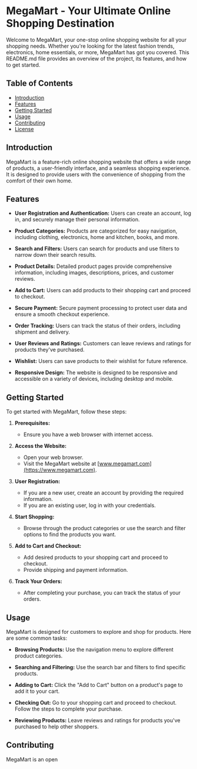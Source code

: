 # MegaMart - Your Ultimate Online Shopping Destination

Welcome to MegaMart, your one-stop online shopping website for all your shopping needs. Whether you're looking for the latest fashion trends, electronics, home essentials, or more, MegaMart has got you covered. This README.md file provides an overview of the project, its features, and how to get started.

## Table of Contents

- [Introduction](#introduction)
- [Features](#features)
- [Getting Started](#getting-started)
- [Usage](#usage)
- [Contributing](#contributing)
- [License](#license)

## Introduction

MegaMart is a feature-rich online shopping website that offers a wide range of products, a user-friendly interface, and a seamless shopping experience. It is designed to provide users with the convenience of shopping from the comfort of their own home.

## Features

- **User Registration and Authentication:** Users can create an account, log in, and securely manage their personal information.

- **Product Categories:** Products are categorized for easy navigation, including clothing, electronics, home and kitchen, books, and more.

- **Search and Filters:** Users can search for products and use filters to narrow down their search results.

- **Product Details:** Detailed product pages provide comprehensive information, including images, descriptions, prices, and customer reviews.

- **Add to Cart:** Users can add products to their shopping cart and proceed to checkout.

- **Secure Payment:** Secure payment processing to protect user data and ensure a smooth checkout experience.

- **Order Tracking:** Users can track the status of their orders, including shipment and delivery.

- **User Reviews and Ratings:** Customers can leave reviews and ratings for products they've purchased.

- **Wishlist:** Users can save products to their wishlist for future reference.

- **Responsive Design:** The website is designed to be responsive and accessible on a variety of devices, including desktop and mobile.

## Getting Started

To get started with MegaMart, follow these steps:

1. **Prerequisites:**
   - Ensure you have a web browser with internet access.

2. **Access the Website:**
   - Open your web browser.
   - Visit the MegaMart website at [www.megamart.com](https://www.megamart.com).

3. **User Registration:**
   - If you are a new user, create an account by providing the required information.
   - If you are an existing user, log in with your credentials.

4. **Start Shopping:**
   - Browse through the product categories or use the search and filter options to find the products you want.

5. **Add to Cart and Checkout:**
   - Add desired products to your shopping cart and proceed to checkout.
   - Provide shipping and payment information.

6. **Track Your Orders:**
   - After completing your purchase, you can track the status of your orders.

## Usage

MegaMart is designed for customers to explore and shop for products. Here are some common tasks:

- **Browsing Products:** Use the navigation menu to explore different product categories.

- **Searching and Filtering:** Use the search bar and filters to find specific products.

- **Adding to Cart:** Click the "Add to Cart" button on a product's page to add it to your cart.

- **Checking Out:** Go to your shopping cart and proceed to checkout. Follow the steps to complete your purchase.

- **Reviewing Products:** Leave reviews and ratings for products you've purchased to help other shoppers.

## Contributing

MegaMart is an open
